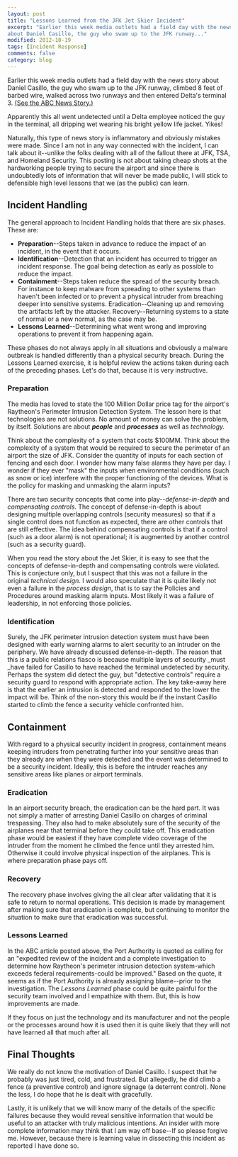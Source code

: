 ```yaml
---
layout: post
title: "Lessons Learned from the JFK Jet Skier Incident"
excerpt: "Earlier this week media outlets had a field day with the news story
about Daniel Casillo, the guy who swam up to the JFK runway..."
modified: 2012-10-19
tags: [Incident Response]
comments: false
category: blog
---
```


Earlier this week media outlets had a field day with the news story about
Daniel Casillo, the guy who swam up to the JFK runway, climbed 8 feet of barbed
wire, walked across two runways and then entered Delta's terminal
3. [(See the ABC News Story.)](http://abcnews.go.com/US/jet-skier-breaks-jfk-airports-100-million-security/story?id=16992190#.UCq1_1ZlT1Y)

Apparently this all went undetected until a Delta employee noticed the guy in
the terminal, all dripping wet wearing his bright yellow life jacket.  Yikes!

Naturally, this type of news story is inflammatory and obviously mistakes were
made.  Since I am not in any way connected with the incident, I can talk about
it--unlike the folks dealing with all of the fallout there at JFK, TSA, and
Homeland Security.  This posting is not about taking cheap shots at the
hardworking people trying to secure the airport and since there is undoubtedly
lots of information that will never be made public, I will stick to defensible
high level lessons that we (as the public) can learn.

## Incident Handling

The general approach to Incident Handling holds that there are six phases.
These are:

* **Preparation**--Steps taken in advance to reduce the impact of an incident,
in the event that it occurs.
* **Identification**--Detection that an incident has occurred to trigger an
incident response.  The goal being detection as early as possible to reduce the
impact.
* **Containment**--Steps taken reduce the spread of the security breach.  For
instance to keep malware from spreading to other systems than haven't been
infected or to prevent a physical intruder from breaching deeper into sensitive
systems.
Eradication--Cleaning up and removing the artifacts left by the attacker.
Recovery--Returning systems to a state of normal or a new normal, as the case
may be.
* **Lessons Learned**--Determining what went wrong and improving operations to
prevent it from happening again.

These phases do not always apply in all situations and obviously a malware
outbreak is handled differently than a physical security breach.  During the
Lessons Learned exercise, it is helpful review the actions taken during each of
the preceding phases.  Let's do that, because it is very instructive.

### Preparation

The media has loved to state the 100 Million Dollar price tag for the airport's
Raytheon's Perimeter Intrusion Detection System.  The lesson here is that
technologies are not solutions.  No amount of money can solve the problem, by
itself.  Solutions are about _**people**_ and _**processes**_ as
well as _technology._

Think about the complexity of a system that costs $100MM.  Think about the
complexity of a system that would be required to secure the perimeter of an
airport the size of JFK.  Consider the quantity of inputs for each section of
fencing and each door.  I wonder how many false alarms they have per day.  I
wonder if they ever "mask" the inputs when environmental conditions (such as
snow or ice) interfere with the proper functioning of the devices.  What is the
policy for masking and unmasking the alarm inputs?

There are two security concepts that come into play--_defense-in-depth_
and _compensating controls_.  The concept of defense-in-depth is about
designing multiple overlapping controls (security measures) so that if a single
control does not function as expected, there are other controls that are still
effective.  The idea behind compensating controls is that if a control (such as
a door alarm) is not operational; it is augmented by another control (such as a
security guard).

When you read the story about the Jet Skier, it is easy to see that the
concepts of defense-in-depth and compensating controls were violated.  This is
conjecture only, but I suspect that this was not a failure in the original
_technical design_.  I would also speculate that it is quite likely not
even a failure in the _process design_, that is to say the Policies and
Procedures around masking alarm inputs.  Most likely it was a failure of
leadership, in not enforcing those policies.

### Identification

Surely, the JFK perimeter intrusion detection system must have been designed
with early warning alarms to alert security to an intruder on the periphery.
We have already discussed defense-in-depth.  The reason that this _is_ a
public relations fiasco is because multiple layers of security _must
_have failed for Casillo to have reached the terminal undetected by
security.  Perhaps the system did detect the guy, but "detective controls"
require a security guard to respond with appropriate action.  The key take-away
here is that the earlier an intrusion is detected and responded to the lower
the impact will be.  Think of the non-story this would be if the instant
Casillo started to climb the fence a security vehicle confronted him.

## Containment

With regard to a physical security incident in progress, containment means
keeping intruders from penetrating further into your sensitive areas than they
already are when they were detected and the event was determined to be a
security incident. Ideally, this is before the intruder reaches any sensitive
areas like planes or airport terminals.

### Eradication

In an airport security breach, the eradication can be the hard part.  It was
not simply a matter of arresting Daniel Casillo on charges of criminal
trespassing.  They also had to make absolutely sure of the security of the
airplanes near that terminal before they could take off.  This eradication
phase would be easiest if they have complete video coverage of the intruder
from the moment he climbed the fence until they arrested him.  Otherwise it
could involve physical inspection of the airplanes.  This is where preparation
phase pays off.

### Recovery

The recovery phase involves giving the all clear after validating that it is
safe to return to normal operations.  This decision is made by management after
making sure that eradication is complete, but continuing to monitor the
situation to make sure that eradication was successful.

### Lessons Learned

In the ABC article posted above, the Port Authority is quoted as calling for an
"expedited review of the incident and a complete investigation to determine how
Raytheon's perimeter intrusion detection system-which exceeds federal
requirements-could be improved."  Based on the quote, it seems as if the Port
Authority is already assigning blame--prior to the investigation.  The
_Lessons Learned_ phase could be quite painful for the security team
involved and I empathize with them.  But, this is how improvements are made.

If they focus on just the technology and its manufacturer and not the people or
the processes around how it is used then it is quite likely that they will not
have learned all that much after all.

## Final Thoughts

We really do not know the motivation of Daniel Casillo.  I suspect that he
probably was just tired, cold, and frustrated.  But allegedly, he did climb a
fence (a preventive control) and ignore signage (a deterrent control).  None
the less, I do hope that he is dealt with gracefully.

Lastly, it is unlikely that we will know many of the details of the specific
failures because they would reveal sensitive information that would be useful
to an attacker with truly malicious intentions.  An insider with more complete
information may think that I am way off base--If so please forgive me.
However, because there is learning value in dissecting this incident as
reported I have done so.
